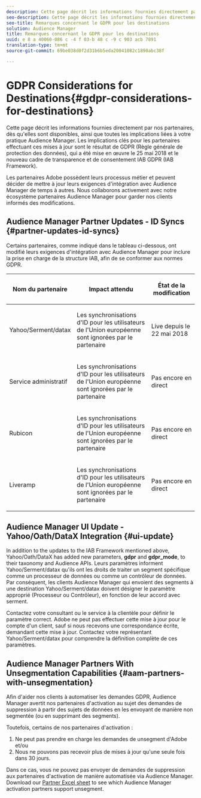 ```yaml
---
description: Cette page décrit les informations fournies directement par nos partenaires, dès qu'elles sont disponibles, ainsi que toutes les implications liées à votre pratique Audience Manager. Les implications clés pour les partenaires effectuant ces mises à jour sont le résultat de GDPR (Règle générale de protection des données), qui a été mise en œuvre le 25 mai 2018 et le nouveau cadre de transparence et de consentement IAB GDPR (IAB Framework).
seo-description: Cette page décrit les informations fournies directement par nos partenaires, dès qu'elles sont disponibles, ainsi que toutes les implications liées à votre pratique Audience Manager. Les implications clés pour les partenaires effectuant ces mises à jour sont le résultat de GDPR (Règle générale de protection des données), qui a été mise en œuvre le 25 mai 2018 et le nouveau cadre de transparence et de consentement IAB GDPR (IAB Framework).
seo-title: Remarques concernant le GDPR pour les destinations
solution: Audience Manager
title: Remarques concernant le GDPR pour les destinations
uuid: e 8 a 40060-086 c -4 f 03-b 48 c -9 c 903 acb 7891
translation-type: tm+mt
source-git-commit: 69be038d0f2d31b6b5eda20041082c1890abc38f

---
```



# GDPR Considerations for Destinations{#gdpr-considerations-for-destinations}

Cette page décrit les informations fournies directement par nos partenaires, dès qu&#39;elles sont disponibles, ainsi que toutes les implications liées à votre pratique Audience Manager. Les implications clés pour les partenaires effectuant ces mises à jour sont le résultat de GDPR (Règle générale de protection des données), qui a été mise en œuvre le 25 mai 2018 et le nouveau cadre de transparence et de consentement IAB GDPR (IAB Framework).

Les partenaires Adobe possèdent leurs processus métier et peuvent décider de mettre à jour leurs exigences d&#39;intégration avec Audience Manager de temps à autres. Nous collaborons activement avec notre écosystème partenaires Audience Manager pour garder nos clients informés des modifications.

## Audience Manager Partner Updates - ID Syncs {#partner-updates-id-syncs}

Certains partenaires, comme indiqué dans le tableau ci-dessous, ont modifié leurs exigences d&#39;intégration avec Audience Manager pour inclure la prise en charge de la structure IAB, afin de se conformer aux normes GDPR.

<table id="table_335A470D4F10434E9CF587089FB54B0C"> 
 <thead> 
  <tr> 
   <th colname="col1" class="entry"> <p>Nom du partenaire </p> </th> 
   <th colname="col2" class="entry"> <p>Impact attendu </p> </th> 
   <th colname="col3" class="entry"> <p>État de la modification </p> </th> 
  </tr>
 </thead>
 <tbody> 
  <tr> 
   <td colname="col1"> <p>Yahoo/Serment/datax </p> </td> 
   <td colname="col2"> <p>Les synchronisations d'ID pour les utilisateurs de l'Union européenne sont ignorées par le partenaire </p> </td> 
   <td colname="col3"> <p>Live depuis le 22 mai 2018 </p> </td> 
  </tr> 
  <tr> 
   <td colname="col1"> <p>Service administratif </p> </td> 
   <td colname="col2"> <p>Les synchronisations d'ID pour les utilisateurs de l'Union européenne sont ignorées par le partenaire </p> </td> 
   <td colname="col3"> <p>Pas encore en direct </p> </td> 
  </tr> 
  <tr> 
   <td colname="col1"> <p>Rubicon </p> </td> 
   <td colname="col2"> <p>Les synchronisations d'ID pour les utilisateurs de l'Union européenne sont ignorées par le partenaire </p> </td> 
   <td colname="col3"> <p>Pas encore en direct </p> </td> 
  </tr> 
  <tr> 
   <td colname="col1"> <p>Liveramp </p> </td> 
   <td colname="col2"> <p>Les synchronisations d'ID pour les utilisateurs de l'Union européenne sont ignorées par le partenaire </p> </td> 
   <td colname="col3"> <p>Pas encore en direct </p> </td> 
  </tr> 
 </tbody> 
</table>

## Audience Manager UI Update - Yahoo/Oath/DataX Integration {#ui-update}

In addition to the updates to the IAB Framework mentioned above, Yahoo/Oath/DataX has added new parameters, **gdpr** and **gdpr_mode**, to their taxonomy and Audience APIs. Leurs paramètres informent Yahoo/Serment/datax qu&#39;ils ont les droits de traiter un segment spécifique comme un processeur de données ou comme un contrôleur de données. Par conséquent, les clients Audience Manager qui envoient des segments à une destination Yahoo/Serment/datax doivent désigner le paramètre approprié (Processeur ou Contrôleur), en fonction de leur accord avec serment.

Contactez votre consultant ou le service à la clientèle pour définir le paramètre correct. Adobe ne peut pas effectuer cette mise à jour pour le compte d&#39;un client, sauf si nous recevons une correspondance écrite, demandant cette mise à jour. Contactez votre représentant Yahoo/Serment/datax pour comprendre la définition complète de ces paramètres.

## Audience Manager Partners With Unsegmentation Capabilities {#aam-partners-with-unsegmentation}

Afin d&#39;aider nos clients à automatiser les demandes GDPR, Audience Manager avertit nos partenaires d&#39;activation au sujet des demandes de suppression à partir des sujets de données en les envoyant de manière non segmentée (ou en supprimant des segments).

Toutefois, certains de nos partenaires d&#39;activation :

1. Ne peut pas prendre en charge les demandes de unsegment d&#39;Adobe et/ou
1. Nous ne pouvons pas recevoir plus de mises à jour qu&#39;une seule fois dans 30 jours.

Dans ce cas, vous ne pouvez pas envoyer de demandes de suppression aux partenaires d&#39;activation de manière automatisée via Audience Manager. Download our [Partner Excel sheet](/help/using/overview/aam-gdpr/assets/AAM-Partners-July2019.xlsx) to see which Audience Manager activation partners support unsegment.
